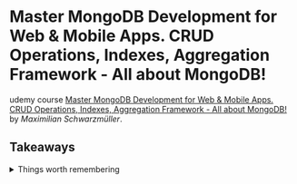 <!--
// cSpell:ignore Schwarzmüller 
 -->

# Master MongoDB Development for Web & Mobile Apps. CRUD Operations, Indexes, Aggregation Framework - All about MongoDB!

 
udemy course [Master MongoDB Development for Web & Mobile Apps. CRUD Operations, Indexes, Aggregation Framework - All about MongoDB!](https://www.udemy.com/course/mongodb-the-complete-developers-guidey/) by *Maximilian Schwarzmüller*. 


## Takeaways
<details>
<summary>
Things worth remembering
</summary>

[configuration files documentation](https://www.mongodb.com/docs/manual/reference/configuration-options/)


default port is 27017

- the `{$set:{}}` is used inside update commands.
- we can't use `.pretty()` after `findOne`.
- matching a value greater than a threshold `db.flightData.find({distance:{$gt:10000}})`
- `update` doesn't care if we forget the `{$set:{}}` part, it will replace the entire document.
- the **_id** field in always included in projections, unless excluded with `{_id:0}`.
- Nested Documents Limits:
  - up 100 levels of nesting.
  - max size of the document is 16MB.

- `db.dropDatabase()`
- `db.myCollection.drop()`
- `db.customers.aggregate([$lookup:{from: "books",localField: "favBooks",foreignField:"_id",as: "favBookData"}])` - merge documents.
- `db.runCommand({colMod:"posts",validator:{}},validationLevel:"warn"})` - update validation schema and validation action
- `use <db>` - switch to a database
	<samp>
	switched to db shop
	</samp>
- `db.products.insertOne()`
- `db.products.find()`
- `.pretty()`
- 
- `mongoimport <path/to/file.json>` - import a file into a database. [documentation](https://docs.mongodb.com/manual/reference/program/mongoimport/index.html)
  - `-d` - database to use
  - `-c` - collection to use
  - `--JsonArray` - when we have an array of elements, not just one document
  - `--drop` - if collection exists, drop it (clear contents) before importing, otherwise it's an append operation


### Find Operators

- `db.collection.find({"key":{$gt:1000}})` - find based on a criteria.
- `db.collection.find({"array":{$elemMatch:{"key":"value"}}})` - find a document where the array contains an element with the properties given.
- `db.collection.find({"array":"element"})` - find a document where the array **contains** the element.
- `db.collection.find({"array":["element"]})` - find a document where the array **has only the element**.
- `db.collection.find({key:{$in:["value1","value2"]}})` - all document where the key is one of the values.
- `db.collection.find({key:{$nin:["value1","value2"]}})` - all document where the key is not one of the values.
- `db.collection.find({$or:[{"criteria1":"value1"},{"criteria2:{$gt:1}}]})` -  match one of the filters.
- `db.collection.find({$nor:[{"criteria1":"value1"},{"criteria2:{$gt:1}}]})` -  match none of the filters.
- `db.collection.find({$and:[{"criteria1":"value1"},{"criteria2:{$gt:1}}]})` -  match all of the filters. required if we want conditions on the same field.
- `db.collection.find({key: {$not:{$eq:value}}})` - inverse a query.
- `db.collection.find({key: {$exists:true, $ne:null}})` - a field exists and has a non-null value.
- `db.collection.find({"field.key": {$type:"number"}})` - a field has a certain type.
- `db.collection.find({"field": {$regex:/pattern/}})` - match a regex pattern.
- `db.collection.find({$expr:{$gt:["$field1","$field2"]}})` - find documents where the fields matchs an expression (boolean).
- `db.collection.find({$expr: {$gt:[{$cond:{if:{$le:[$field",value]],then:"A", else:"B"}},"$value2"]}})` - create conditional value.
`db.collection.find({"arrayField.innerField":"value"})` - match an internal element of the array.
`db.collection.find({arrayField:{$size:2}})` - exact match of size (can't compare and use operators here).
`db.collection.find({arrayField:{$all:["value1","value2"]}})` - match documents which contain all the required values, without caring about order of if there are additional elements.
`db.collection.find({arrayField:{$elemMatch:{"innerField1":"value1","innerField2":"value2"}}})` - match documents which have an elements in the array that matches all the required conditions.

### Update Operators
-`db.collection.updateOne({},{})` - update the first matching document.
-`db.collection.updateMany({},{})` - update all matching documents
-`db.collection.updateOne({},{$set:{field:value}})` - set the value of a field, not effecting other fields
-`db.collection.updateOne({},{$inc:{field:value}})` - change a value from it's current value, either increment of decrement (by passing a negative value).
-`db.collection.updateOne({},{$mul:{field:factor}})` - change a value from it's current value by a numeric factor. One being neutral and value lower than one making it smaller.
-`db.collection.updateOne({},{$min:{field:value}})` - the value will be the minimum value between the existing value and the new value.
-`db.collection.updateOne({},{$max:{field:value}})` - the value will be the maximum value between the existing value and the new value.
-`db.collection.updateOne({},{$unset:{fieldName:""}})` - remove the field from the document, the `""` is a common value, but it doesn't matter what we pass.
-`db.collection.updateMany({},{$rename:{oldName:newName}})` - change the name of the field. doesn't add the field to documents which didn't have it.

### Cursor Object

- `const cursor = db.colllection.find()` - create cursor.
- `cursor.hasNext()` - check if it was exhausted 
- `cursor.next()` - get next batch, same as `it`
- `cursor.count()` - count elements.
- `cursor.sort({field1:1, field2:-1})` - sort elements.
- `cursor.skip(50)` - move the cursor forward.
- `cursor.limit(5)` - change the number of elements in each fetch.


### Additional Options Arguments

inserts:
- ordered inserts - do insert for all or stop on the first error.
- write concern - how data is inserted (`insertMany`)
	- *w* - number of instances to write to (default 1, zero means no validation).
	- *j* - write to journal, (default undefined/ false)
	- *wtimeout* - time to wait until for response.

```js
db.mycoll.insertMany([{_id:1,name:"a"},{_id:2, name:"b"}],
{
	unordered:false,
	writeConcern: {
		w: 1,
		j: true,
		wtimeout: 200
	}
})
```

updates:
- upsert: update or insert, if document doesn't exists. create it.
```js
db.mycoll.updateOne({field:value},{$set:{field1:value1,field2:value2}},
{
	upsert:true
})
```


### Special types of objects

- point: geospacial data
```
{
	"location": 
	{
		type: "Point",
		coordinates: [56.12,43.09]
	}
}
```

run mongodb as background service in windows
```cmd
net start MongoDB
net stop MongoDB
```

to quit 
```sh
use admin
db.shutdownServer()
```

### CLI flags

when running `mongod` - [documentation](https://www.mongodb.com/docs/manual/reference/program/mongod/)

- `--port` - port to run the service on
- `--quiet` - reduce verbosity, less output.
- `--logpath <path to file>` - where the logs are stored.
- `--dbpath <folder>` - where the data is actually stored.
- `--repair` - try and fix corruptions in database
- `--directoryperdb` - group databases into sub folders
- `--fork` - only for mac and linux. run as a background process, as a service. must have a log path (can't log to the terminal).
- `--storageEngine <engine>` - default is wiredTiger
- `--config` (or `-f`) - pass a mongod configuration file

when running `mongosh` or `mongo` - [documentation](https://www.mongodb.com/docs/manual/reference/program/mongo/)

- `mongo --help` - get help for shell
- `--nodb` - don't run with a database, just a js shell
- `--quiet` - less verbose output
- `--verbose` - more verbose
- `--port` - which port to connect, default is local host 27017
- `--host` - which host to connect
- `-u` - authentication, username
- `-p` - authentication, password


### Mongo Shell Commands
command | action
----|----
`db.help()` | help on db methods
`db.mycoll.help()`| help on collection methods
`db.stats()`| help on collection methods
`sh.help()` | sharding helpers
`rs.help()` | replica set helpers
`db.dropDatabase()` | clear current database
`db.shutdownServer()` | shut down
`show dbs`| list databases
`show collections`| list collections in current database
`show users`| list users
`show profiles`|list profiles
`help` | general help
`help admin` | administrative help
`help connect` | connecting to a db help
`help keys` | key shortcuts
`help misc` | misc things to know
`help mr` | mapreduce

### Data Types
DataType | Notes | Example
---|---|---
Text | always quotes | "Max"
Boolean | true of false | true
Integer | int32 | 55, `NumberInt(11)`
NumberLong | int64 | 1000000000, `NumberLong(1000000000)`
double | floating point| 12.25
NumberDecimal | High precision | 12.99, `NumberDecimal(11.95)`
ObjectId | automatically generated, has a timestamp internally | ObjectId("text")
ISODate | date | ISODate("2018-09-09")
Timestamp| date time |Timestamp(11421532)
Embedded Documents | nesting | {"a":{}}
Array | list of values| {"b":[]}

</details>

